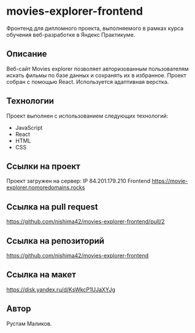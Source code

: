 # movies-explorer-frontend
Фронтенд для дипломного проекта, выполняемого в рамках курса обучения веб-разработке в Яндекс Практикуме.

## Описание
Веб-сайт Movies explorer позволяет авторизованным пользователям искать фильмы по базе данных и сохранять их в избранное. Проект собран с помощью React. Используется адаптивная верстка.

## Технологии
Проект выполнен с использованием следующих технологий:

* JavaScript
* React
* HTML
* CSS

## Ссылки на проект
Проект загружен на сервер:
IP 84.201.179.210
Frontend https://movie-explorer.nomoredomains.rocks

## Ссылка на pull request
https://github.com/nishima42/movies-explorer-frontend/pull/2

## Ссылка на репозиторий
https://github.com/nishima42/movies-explorer-frontend

## Ссылка на макет
https://disk.yandex.ru/d/KsWkcP1UJaXYJg

## Автор
Рустам Маликов.
